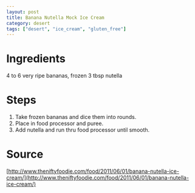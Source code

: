 ```yaml
---
layout: post
title: Banana Nutella Mock Ice Cream
category: desert
tags: ["desert", "ice_cream", "gluten_free"]
---
```

# Ingredients

4 to 6	very ripe bananas, frozen
3	tbsp nutella

# Steps

1.  Take frozen bananas and dice them into rounds.
2.  Place in food processor and puree.
3.  Add nutella and run thru food processor until smooth.

# Source

[http://www.theniftyfoodie.com/food/2011/06/01/banana-nutella-ice-cream/](http://www.theniftyfoodie.com/food/2011/06/01/banana-nutella-ice-cream/)